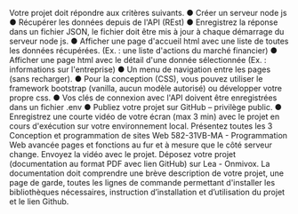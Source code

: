 Votre projet doit répondre aux critères suivants.
● Créer un serveur node js
● Récupérer les données depuis de l'API (REst)
● Enregistrez la réponse dans un fichier JSON, le fichier doit être mis à jour
à chaque démarrage du serveur node js.
● Afficher une page d'accueil html avec une liste de toutes les données
récupérées. (Ex. : une liste d'actions du marché financier)
● Afficher une page html avec le détail d'une donnée sélectionnée (Ex. :
informations sur l'entreprise)
● Un menu de navigation entre les pages (sans recharger).
● Pour la conception (CSS), vous pouvez utiliser le framework bootstrap
(vanilla, aucun modèle autorisé) ou développer votre propre css.
● Vos clés de connexion avec l'API doivent être enregistrées dans un fichier
.env
● Publiez votre projet sur GitHub – privilège public.
● Enregistrez une courte vidéo de votre écran (max 3 min) avec le projet en
cours d'exécution sur votre environnement local. Présentez toutes les
3
Conception et programmation de sites Web
582-31VB-MA - Programmation Web avancée
pages et fonctions au fur et à mesure que le côté serveur change. Envoyez
la vidéo avec le projet.
Déposez votre projet (documentation au format PDF avec lien GitHub) sur Lea -
Onmivox.
La documentation doit comprendre une brève description de votre projet, une
page de garde, toutes les lignes de commande permettant d'installer les
bibliothèques nécessaires, instruction d’installation et d’utilisation du projet et le
lien Github.